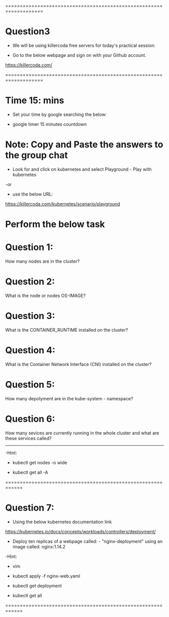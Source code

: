 ===================================================================
# Question3

- We will be using killercoda free servers for today's practical session:

- Go to the below webpage and sign on with your Github account.   

https://killercoda.com/

===================================================================

# Time 15: mins 

- Set your time by google searching the below:

- google timer 15 minutes countdown


# Note: Copy and Paste the answers to the group chat

- Look for and click on kubernetes and select Playground - Play with kubernetes

-or 

- use the below URL:

https://killercoda.com/kubernetes/scenario/playground

# Perform the below task

# Question 1:
How many nodes are in the cluster?

# Question 2:
What is the node or nodes OS-IMAGE?

# Question 3:
What is the CONTAINER_RUNTIME installed on the cluster?

# Question 4:
What is the Container Network Interface (CNI) installed on the cluster?

# Question 5:
How many depolyment are in the kube-system - namespace? 

# Question 6:
How many sevices are currently running in the whole cluster and what are these services called? 

----

-Hint:

- kubectl get nodes -o wide

- kubectl get all -A


============================================================

# Question 7:

- Using the below kubernetes documentation link

https://kubernetes.io/docs/concepts/workloads/controllers/deployment/

- Deploy ten replicas of a webpage called: - "nginx-deployment" using an image called: nginx:1.14.2


-Hint:

- vim

- kubectl apply -f nginx-web.yaml

- kubectl get deployment
  
- kubectl get all

============================================================
